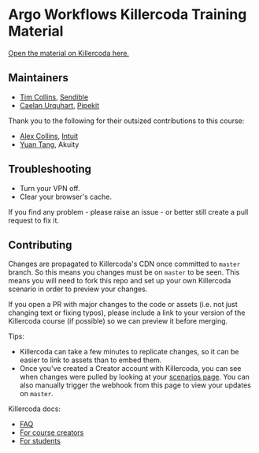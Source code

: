 # Argo Workflows Killercoda Training Material

[Open the material on Killercoda here.](https://killercoda.com/pipekit/course/argo-workflows/)

## Maintainers
* [Tim Collins](https://github.com/tico24), [Sendible](https://sendible.com)
* [Caelan Urquhart](https://github.com/caelan-io), [Pipekit](https:/pipekit.io)

Thank you to the following for their outsized contributions to this course:
* [Alex Collins](https://github.com/alexec), [Intuit](https://intuit.com)
* [Yuan Tang](https://github.com/terrytangyuan), Akuity


## Troubleshooting

* Turn your VPN off.
* Clear your browser's cache.

If you find any problem - please raise an issue - or better still create a pull request to fix it.

## Contributing

Changes are propagated to Killercoda's CDN once committed to `master` branch. So this means you changes must be on `master` to be seen. This means you will need to fork this repo and set up your own Killercoda scenario in order to preview your changes.

If you open a PR with major changes to the code or assets (i.e. not just changing text or fixing typos), please include a link to your version of the Killercoda course (if possible) so we can preview it before merging.

Tips:
* Killercoda can take a few minutes to replicate changes, so it can be easier to link to assets than to embed them.
* Once you've created a Creator account with Killercoda, you can see when changes were pulled by looking at your [scenarios page](https://killercoda.com/creator/scenarios). You can also manually trigger the webhook from this page to view your updates on `master`.

Killercoda docs:
* [FAQ](https://killercoda.com/faq)
* [For course creators](https://killercoda.com/creators)
* [For students](https://killercoda.com/learn)
